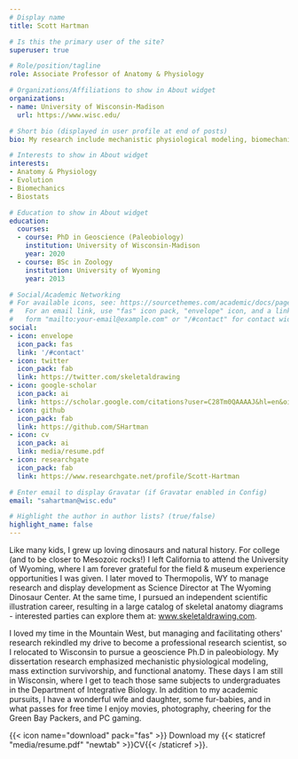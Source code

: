 ```yaml
---
# Display name
title: Scott Hartman

# Is this the primary user of the site?
superuser: true

# Role/position/tagline
role: Associate Professor of Anatomy & Physiology

# Organizations/Affiliations to show in About widget
organizations:
- name: University of Wisconsin-Madison
  url: https://www.wisc.edu/

# Short bio (displayed in user profile at end of posts)
bio: My research include mechanistic physiological modeling, biomechanics, phylogenetics and macroevolutionary patterns and extinction, particularly in Mesozoic vertebrates. I am particularly interested in synthesizing the above data into understanding the life appearance and behavior of dinosaurs, of which I sometimes create rigorous anatomical diagrams.

# Interests to show in About widget
interests:
- Anatomy & Physiology
- Evolution
- Biomechanics
- Biostats

# Education to show in About widget
education:
  courses:
  - course: PhD in Geoscience (Paleobiology)
    institution: University of Wisconsin-Madison
    year: 2020
  - course: BSc in Zoology
    institution: University of Wyoming
    year: 2013

# Social/Academic Networking
# For available icons, see: https://sourcethemes.com/academic/docs/page-builder/#icons
#   For an email link, use "fas" icon pack, "envelope" icon, and a link in the
#   form "mailto:your-email@example.com" or "/#contact" for contact widget.
social:
- icon: envelope
  icon_pack: fas
  link: '/#contact'
- icon: twitter
  icon_pack: fab
  link: https://twitter.com/skeletaldrawing
- icon: google-scholar
  icon_pack: ai
  link: https://scholar.google.com/citations?user=C28Tm0QAAAAJ&hl=en&oi=ao
- icon: github
  icon_pack: fab
  link: https://github.com/SHartman
- icon: cv
  icon_pack: ai
  link: media/resume.pdf
- icon: researchgate
  icon_pack: fab
  link: https://www.researchgate.net/profile/Scott-Hartman

# Enter email to display Gravatar (if Gravatar enabled in Config)
email: "sahartman@wisc.edu"

# Highlight the author in author lists? (true/false)
highlight_name: false
---
```


Like many kids, I grew up loving dinosaurs and natural history. For college (and to be closer to Mesozoic rocks!) I left California to attend the University of Wyoming, where I am forever grateful for the field & museum experience opportunities I was given. I later moved to Thermopolis, WY to manage research and display development as Science Director at The Wyoming Dinosaur Center. At the same time, I pursued an independent scientific illustration career, resulting in a large catalog of skeletal anatomy diagrams - interested parties can explore them at: www.skeletaldrawing.com.

I loved my time in the Mountain West, but managing and facilitating others' research rekindled my drive to become a professional research scientist, so I relocated to Wisconsin to pursue a geoscience Ph.D in paleobiology. My dissertation research emphasized mechanistic physiological modeling, mass extinction survivorship, and functional anatomy. These days I am still in Wisconsin, where I get to teach those same subjects to undergraduates in the Department of Integrative Biology. In addition to my academic pursuits, I have a wonderful wife and daughter, some fur-babies, and in what passes for free time I enjoy movies, photography, cheering for the Green Bay Packers, and PC gaming.


{{< icon name="download" pack="fas" >}} Download my {{< staticref "media/resume.pdf" "newtab" >}}CV{{< /staticref >}}.
